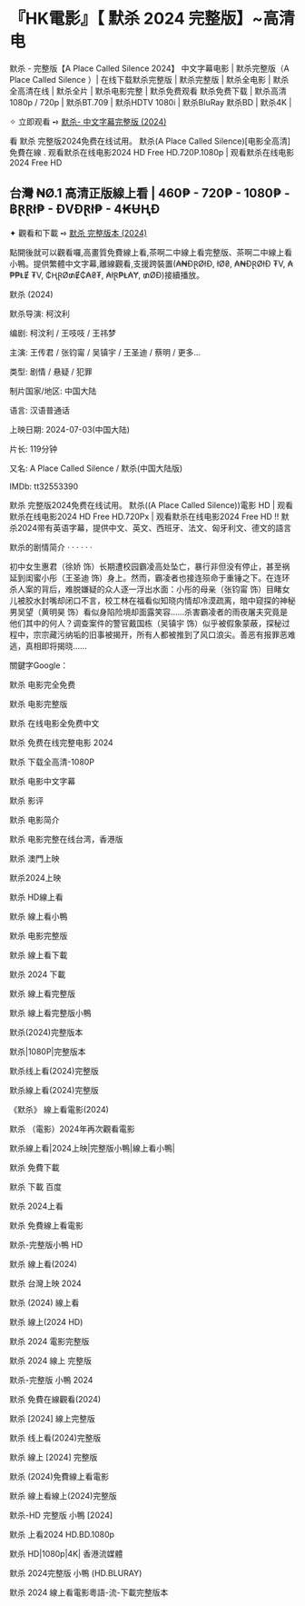 <h1>『HK電影』【 默杀 2024 完整版】~高清电</h1>

默杀 - 完整版【A Place Called Silence 2024】 中文字幕电影 | 默杀完整版（A Place Called Silence ）| 在线下载默杀完整版 | 默杀完整版 | 默杀全电影 | 默杀全高清在线 | 默杀全片 | 默杀电影完整 | 默杀免费观看 默杀免费下载 | 默杀高清1080p / 720p | 默杀BT.709 | 默杀HDTV 1080i | 默杀BluRay 默杀BD | 默杀4K | 

✧ 立即观看 ➺ <a href="https://t.co/aiLdlxPd9r" target="_blank">默杀- 中文字幕完整版 (2024)</a>

看 默杀 完整版2024免费在线试用。 默杀(A Place Called Silence)[电影全高清]免費在線 . 观看默杀在线电影2024 HD Free HD.720P.1080p | 观看默杀在线电影2024 Free HD

<H2>台灣 ₦Ø.1 高清正版線上看 | 460₱ - 720₱ - 1080₱ - ฿ⱤⱤł₱ - ĐVĐⱤł₱ - 4₭ɄⱧĐ</H2>

✦ 觀看和下載 ➺ <a href="https://t.co/VLJULANMhC" target="_blank">默杀 完整版本 (2024)</a>

點開後就可以觀看囉,高畫質免費線上看,茶啊二中線上看完整版、茶啊二中線上看小鴨。提供繁體中文字幕,離線觀看,支援跨裝置(₳₦ĐⱤØłĐ, łØ₴, ₳₦ĐⱤØłĐ ₮V, ₳₱₱ⱠɆ ₮V, ₵ⱧⱤØ₥Ɇ₵₳₴₮, ₳łⱤ₱Ⱡ₳Ɏ, ₥ØĐ)接續播放。

默杀 (2024)

默杀导演: 柯汶利

编剧: 柯汶利 / 王吱吱 / 王祎梦

主演: 王传君 / 张钧甯 / 吴镇宇 / 王圣迪 / 蔡明 / 更多...

类型: 剧情 / 悬疑 / 犯罪

制片国家/地区: 中国大陆

语言: 汉语普通话

上映日期: 2024-07-03(中国大陆)

片长: 119分钟

又名: A Place Called Silence / 默杀(中国大陆版)

IMDb: tt32553390

默杀 完整版2024免费在线试用。 默杀((A Place Called Silence))電影 HD | 观看默杀在线电影2024 HD Free HD.720Px | 观看默杀在线电影2024 Free HD !! 默杀2024带有英语字幕，提供中文、英文、西班牙、法文、匈牙利文、德文的語言

默杀的剧情简介 · · · · · ·

初中女生惠君（徐娇 饰）长期遭校园霸凌高处坠亡，暴行非但没有停止，甚至祸延到闺蜜小彤（王圣迪 饰）身上。然而，霸凌者也接连殒命于重锤之下。在连环杀人案的背后，难脱嫌疑的众人逐一浮出水面：小彤的母亲（张钧甯 饰）目睹女儿被胶水封嘴却闭口不言，校工林在福看似知晓内情却冷漠疏离，暗中窥探的神秘男吴望（黄明昊 饰）看似身陷险境却面露笑容……杀害霸凌者的雨夜屠夫究竟是他们其中的何人？调查案件的警官戴国栋（吴镇宇 饰）似乎被假象蒙蔽，探秘过程中，宗宗藏污纳垢的旧事被揭开，所有人都被推到了风口浪尖。善恶有报罪恶难逃，真相即将揭晓……

關鍵字Google：

默杀 电影完全免费

默杀 电影完整版

默杀 在线电影全免费中文

默杀 免费在线完整电影 2024

默杀 下载全高清-1080P

默杀 电影中文字幕

默杀 影评

默杀 电影简介

默杀 电影完整在线台湾，香港版

默杀 澳門上映

默杀2024上映

默杀 HD線上看

默杀 線上看小鴨

默杀 电影完整版

默杀 線上看下載

默杀 2024 下載

默杀 線上看完整版

默杀 線上看完整版小鴨

默杀(2024)完整版本

默杀|1080P|完整版本

默杀线上看(2024)完整版

默杀線上看(2024)完整版

《默杀》 線上看電影(2024)

默杀 （電影）2024年再次觀看電影

默杀線上看|2024上映|完整版小鴨|線上看小鴨|

默杀 免費下載

默杀 下載 百度

默杀 2024上看

默杀 免費線上看電影

默杀-完整版小鴨 HD

默杀 線上看(2024)

默杀 台灣上映 2024

默杀 (2024) 線上看

默杀 線上(2024 HD)

默杀 2024 電影完整版

默杀 2024 線上 完整版

默杀-完整版 小鴨 2024

默杀 免費在線觀看(2024)

默杀 [2024] 線上完整版

默杀 线上看(2024)完整版

默杀 線上 [2024] 完整版

默杀 (2024)免費線上看電影

默杀 線上看線上(2024)完整版

默杀-HD 完整版 小鴨 [2024]

默杀 上看2024 HD.BD.1080p

默杀 HD|1080p|4K| 香港流媒體

默杀 2024完整版 小鴨 (HD.BLURAY)

默杀 2024 線上看電影粵語-流-下載完整版本

